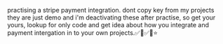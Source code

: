 practising a stripe payment integration.
dont copy key from my projects they are just demo and i'm deactivating these after practise, so get your yours,
lookup for only code and get idea about how you integrate and payment intergation in to your own projects.✅💸✅😊⭐
